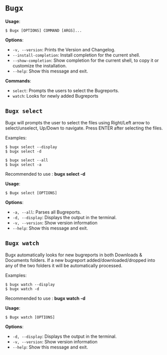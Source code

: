 # `Bugx`

**Usage**:

```console
$ Bugx [OPTIONS] COMMAND [ARGS]...
```

**Options**:

* `-v, --version`: Prints the Version and Changelog.
* `--install-completion`: Install completion for the current shell.
* `--show-completion`: Show completion for the current shell, to copy it or customize the installation.
* `--help`: Show this message and exit.




**Commands**:

* `select`: Prompts the users to select the Bugreports.
* `watch`: Looks for newly added Bugreports

## `Bugx select`

Bugx will prompts the user to select the files using Right/Left arrow to select/unselect, Up/Down to navigate. Press ENTER after selecting the files.


  
Examples:

    $ bugx select --display
    $ bugx select -d
    
    $ bugx select --all
    $ bugx select -a
    
Recommended to use :  **bugx select -d**

**Usage**:

```console
$ Bugx select [OPTIONS]
```

**Options**:

* `-a, --all`: Parses all Bugreports.
* `-d, --display`: Displays the output in the terminal.
* `-v, --version`: Show version information
* `--help`: Show this message and exit.



## `Bugx watch`

Bugx automatically looks for new bugreports in both Downloads &amp; Documents folders.
If a new bugreport added/downloaded/dropped into any of the two folders it will be automatically processed.


  
Examples:

    $ bugx watch --display
    $ bugx watch -d

Recommended to use :  **bugx watch -d**

**Usage**:

```console
$ Bugx watch [OPTIONS]
```

**Options**:

* `-d, --display`: Displays the output in the terminal.
* `-v, --version`: Show version information
* `--help`: Show this message and exit.

